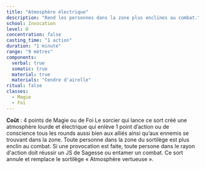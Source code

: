 ```yaml
---
title: "Atmosphère électrique"
description: "Rend les personnes dans la zone plus enclines au combat."
school: Invocation
level: 0
concentration: false
casting_time: "1 action"
duration: "1 minute"
range: "9 mètres"
components:
  verbal: true
  somatic: true
  material: true
  materials: "Cendre d'airelle"
ritual: false
classes:
  - Magie
  - Foi
---
```

**Coût** : 4 points de Magie ou de Foi
Le sorcier qui lance ce sort créé une atmosphère lourde et électrique qui enlève 1 point d’action ou de conscience tous les rounds aussi bien aux alliés ainsi qu’aux ennemis se trouvant dans la zone. Toute personne dans la zone du sortilège est plus enclin au combat. Si une provocation est faite, toute persone dans le rayon d'action doit réussir un JS de Sagesse ou entamer un combat. Ce sort annule et remplace le sortilège « Atmosphère vertueuse ».
